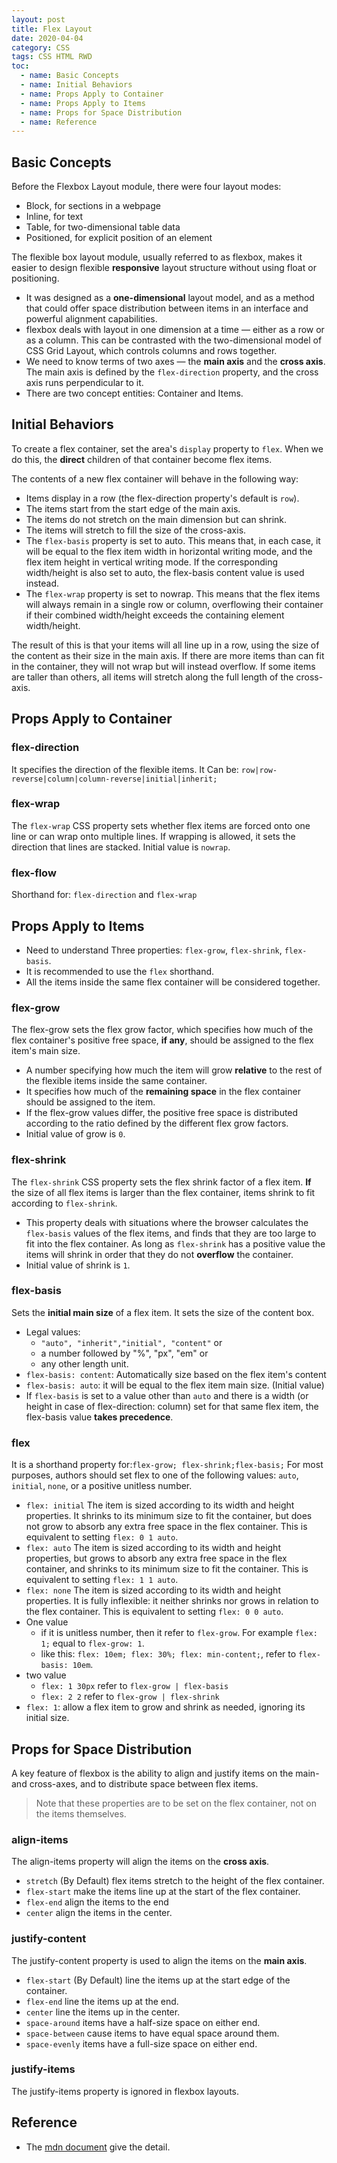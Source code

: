 ```yaml
---
layout: post
title: Flex Layout
date: 2020-04-04
category: CSS
tags: CSS HTML RWD
toc: 
  - name: Basic Concepts
  - name: Initial Behaviors
  - name: Props Apply to Container
  - name: Props Apply to Items
  - name: Props for Space Distribution
  - name: Reference
---
```


## Basic Concepts 

Before the Flexbox Layout module, there were four layout modes:
- Block, for sections in a webpage
- Inline, for text
- Table, for two-dimensional table data
- Positioned, for explicit position of an element

The flexible box layout module, usually referred to as flexbox,  makes it easier to design flexible **responsive** layout structure without using float or positioning. 
- It was designed as a **one-dimensional** layout model, and as a method that could offer space distribution between items in an interface and powerful alignment capabilities. 
- flexbox deals with layout in one dimension at a time — either as a row or as a column. This can be contrasted with the two-dimensional model of CSS Grid Layout, which controls columns and rows together.
- We need to know terms of two axes — the **main axis** and the **cross axis**. The main axis is defined by the `flex-direction` property, and the cross axis runs perpendicular to it.
- There are two concept entities: Container and Items.

## Initial Behaviors

To create a flex container, set the area's `display` property to `flex`. When we do this, the **direct** children of that container become flex items.

The contents of a new flex container will behave in the following way:

- Items display in a row (the flex-direction property's default is `row`).
- The items start from the start edge of the main axis.
- The items do not stretch on the main dimension but can shrink.
- The items will stretch to fill the size of the cross-axis.
- The `flex-basis` property is set to auto. This means that, in each case, it will be equal to the flex item width in horizontal writing mode, and the flex item height in vertical writing mode. If the corresponding width/height is also set to auto, the flex-basis content value is used instead.
- The `flex-wrap` property is set to nowrap. This means that the flex items will always remain in a single row or column, overflowing their container if their combined width/height exceeds the containing element width/height.

The result of this is that your items will all line up in a row, using the size of the content as their size in the main axis. If there are more items than can fit in the container, they will not wrap but will instead overflow. If some items are taller than others, all items will stretch along the full length of the cross-axis.

## Props Apply to Container

### flex-direction
It specifies the direction of the flexible items.
It Can be: `row|row-reverse|column|column-reverse|initial|inherit;`

### flex-wrap 
The `flex-wrap` CSS property sets whether flex items are forced onto one line or can wrap onto multiple lines. 
If wrapping is allowed, it sets the direction that lines are stacked.
Initial value	is `nowrap`.

### flex-flow
Shorthand for: `flex-direction` and `flex-wrap`

## Props Apply to Items

- Need to understand Three properties: `flex-grow`, `flex-shrink`, `flex-basis`. 
- It is recommended to use the `flex` shorthand.
- All the items inside the same flex container will be considered together.

### flex-grow	

The flex-grow sets the flex grow factor, which specifies how much of the flex container's positive free space, **if any**, should be assigned to the flex item's main size.

- A number specifying how much the item will grow **relative** to the rest of the flexible items inside the same container.
- It specifies how much of the **remaining space** in the flex container should be assigned to the item.
- If the flex-grow values differ, the positive free space is distributed according to the ratio defined by the different flex grow factors.
- Initial value	of grow is `0`. 

### flex-shrink	

The `flex-shrink` CSS property sets the flex shrink factor of a flex item. **If** the size of all flex items is larger than the flex container, items shrink to fit according to `flex-shrink`.

- This property deals with situations where the browser calculates the `flex-basis` values of the flex items, and finds that they are too large to fit into the flex container. As long as `flex-shrink` has a positive value the items will shrink in order that they do not **overflow** the container.
- Initial value	of shrink is `1`.

### flex-basis	

Sets the **initial main size** of a flex item. It sets the size of the content box.

- Legal values: 
  - `"auto", "inherit","initial", "content"` or 
  - a number followed by "%", "px", "em" or 
  - any other length unit.
- `flex-basis: content`: Automatically size based on the flex item's content
- `flex-basis: auto`: it will be equal to the flex item main size. (Initial value)
- If `flex-basis` is set to a value other than `auto` and there is a width (or height in case of flex-direction: column) set for that same flex item, the flex-basis value **takes precedence**.

### flex

It is a shorthand property for:`flex-grow; flex-shrink;flex-basis;`
For most purposes, authors should set flex to one of the following values: `auto`, `initial`, `none`, or a positive unitless number.

- `flex: initial`
The item is sized according to its width and height properties. It shrinks to its minimum size to fit the container, but does not grow to absorb any extra free space in the flex container. This is equivalent to setting `flex: 0 1 auto`.
- `flex: auto`
The item is sized according to its width and height properties, but grows to absorb any extra free space in the flex container, and shrinks to its minimum size to fit the container. This is equivalent to setting `flex: 1 1 auto`.
- `flex: none`
The item is sized according to its width and height properties. It is fully inflexible: it neither shrinks nor grows in relation to the flex container. This is equivalent to setting `flex: 0 0 auto`.
- One value  
  - if it is unitless number, then it refer to `flex-grow`. For example `flex: 1;` equal to `flex-grow: 1`.
  - like this: `flex: 10em; flex: 30%; flex: min-content;`, refer to `flex-basis: 10em`.
- two value
  - `flex: 1 30px` refer to `flex-grow | flex-basis`
  - `flex: 2 2` refer to `flex-grow | flex-shrink`
- `flex: 1`: allow a flex item to grow and shrink as needed, ignoring its initial size.

## Props for Space Distribution

A key feature of flexbox is the ability to align and justify items on the main- and cross-axes, and to distribute space between flex items. 

> Note that these properties are to be set on the flex container, not on the items themselves.

### align-items

The align-items property will align the items on the **cross axis**.

- `stretch` (By Default) flex items stretch to the height of the flex container. 
- `flex-start` make the items line up at the start of the flex container.
- `flex-end` align the items to the end
- `center` align the items in the center.

### justify-content

The justify-content property is used to align the items on the **main axis**. 

- `flex-start` (By Default) line the items up at the start edge of the container.
- `flex-end` line the items up at the end.
- `center` line the items up in the center.
- `space-around` items have a half-size space on either end.
- `space-between` cause items to have equal space around them.
- `space-evenly` items have a full-size space on either end.

### justify-items

The justify-items property is ignored in flexbox layouts.

## Reference

- The [mdn document](https://developer.mozilla.org/en-US/docs/Web/CSS/CSS_flexible_box_layout/Basic_concepts_of_flexbox) give the detail.



